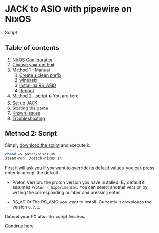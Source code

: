 # JACK to ASIO with pipewire on NixOS

Script

## Table of contents

1. [NixOS Configuration](/guides/setup/nixos/1.md#nixos-configuration)
1. [Choose your method](/guides/setup/nixos/1.md#choose-your-method)
1. [Method 1 - Manual](/guides/setup/nixos/2-manual.md)
	1. [Create a clean prefix](/guides/setup/nixos/2-manual.md#create-a-clean-prefix)
	1. [wineasio](/guides/setup/nixos/2-manual.md#wineasio)
	1. [Installing RS_ASIO](/guides/setup/nixos/2-manual.md#installing-rs_asio)
	1. [Reboot](/guides/setup/nixos/2-manual.md#reboot-your-pc)
1. [Method 2 - script](#table-of-contents) 🡰 You are here
1. [Set up JACK](/guides/setup/nixos/3.md#set-up-jack)
1. [Starting the game](/guides/setup/nixos/3.md#starting-the-game)
1. [Known Issues](/guides/setup/nixos/3.md#known-issues)
1. [Troubleshooting](/guides/setup/nixos/3.md#a-bit-of-troubleshooting)

## Method 2: Script

Simply [download the script](/scripts/patch-nixos.sh) and execute it.

```sh
chmod +x patch-nixos.sh
steam-run ./patch-nixos.sh
```
First it will ask you if you want to override its default values, you can press enter to accept the default.

- Proton Version: the proton version you have installed. By default it assumes `Proton - Experimental`. You can select another version by writing the corresponding number and pressing enter.

- RS_ASIO: The RS_ASIO you want to install. Currently it downloads the version `0.7.1`.

Reboot your PC after the script finishes.

[Continue here](/guides/nixos/3.md)
